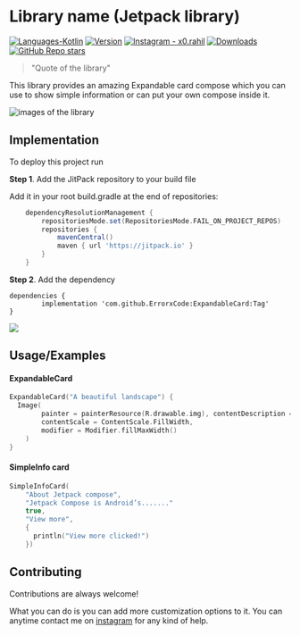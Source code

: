 
# Library name (Jetpack library)
<p align="left">
  <a href="#"><img alt="Languages-Kotlin" src="https://img.shields.io/badge/Language-Kotlin-1DA1F2?style=flat-square&logo=kotlin"></a>
  <a href="#"><img alt="Version" src="https://jitpack.io/v/ErrorxCode/ExpandableCard.svg"></a>
  <a href="https://www.instagram.com/x0.rahil/"><img alt="Instagram - x0.rahil" src="https://img.shields.io/badge/Instagram-x0.rahil-lightgrey"></a>
  <a href="#"><img alt="Downloads" src="https://jitpack.io/v/ErrorxCode/EasyInsta/month.svg"></a>
  <a href="#"><img alt="GitHub Repo stars" src="https://img.shields.io/github/stars/ErrorxCode/ExpandableCard?style=social"></a>
  </p>

> "Quote of the library"

This library provides an amazing Expandable card compose which you can use to show simple information or can put your own compose inside it.

![images of the library](https://github.com/user-attachments/assets/d3f05920-a9ad-4977-a338-c765116a2248)

## Implementation

To deploy this project run

**Step 1**. Add the JitPack repository to your build file

Add it in your root build.gradle at the end of repositories:
```groovy
	dependencyResolutionManagement {
		repositoriesMode.set(RepositoriesMode.FAIL_ON_PROJECT_REPOS)
		repositories {
			mavenCentral()
			maven { url 'https://jitpack.io' }
		}
	}
```
**Step 2**. Add the dependency

	dependencies {
	        implementation 'com.github.ErrorxCode:ExpandableCard:Tag'
	}
 
[![](https://jitpack.io/v/ErrorxCode/ExpandableCard.svg)](https://jitpack.io/#ErrorxCode/ExpandableCard)


## Usage/Examples

#### ExpandableCard
```kotlin
ExpandableCard("A beautiful landscape") {  
  Image(  
        painter = painterResource(R.drawable.img), contentDescription = "",  
        contentScale = ContentScale.FillWidth,  
        modifier = Modifier.fillMaxWidth()  
    )  
}
```

#### SimpleInfo card
```kotlin
SimpleInfoCard(  
    "About Jetpack compose",  
    "Jetpack Compose is Android’s......."  
    true,  
    "View more",  
    {  
	  println("View more clicked!")  
    })
```



## Contributing

Contributions are always welcome!

What you can do is you can add more customization options to it. You can anytime contact me on [instagram](https://instagram.com/x0.rahil) for any kind of help.


